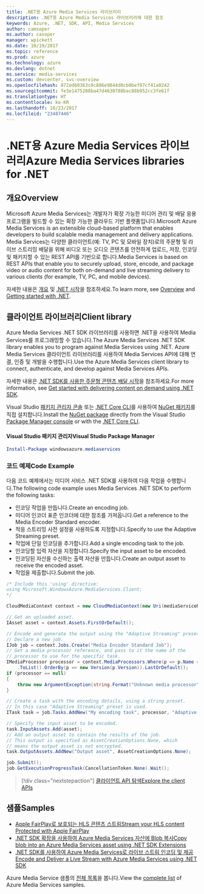 ```yaml
---
title: .NET용 Azure Media Services 라이브러리
description: .NET용 Azure Media Services 라이브러리에 대한 참조
keywords: Azure, .NET, SDK, API, Media Services
author: camsoper
ms.author: casoper
manager: wpickett
ms.date: 10/19/2017
ms.topic: reference
ms.prod: azure
ms.technology: azure
ms.devlang: dotnet
ms.service: media-services
ms.custom: devcenter, svc-overview
ms.openlocfilehash: 872ed60363c0c886e9844d0cb0bef07cf41a0242
ms.sourcegitcommit: fe3e1475208ba47d4630788bac88b952cc3fe61f
ms.translationtype: HT
ms.contentlocale: ko-KR
ms.lasthandoff: 10/23/2017
ms.locfileid: "23487446"
---
```

# <a name="azure-media-services-libraries-for-net"></a><span data-ttu-id="699e7-104">.NET용 Azure Media Services 라이브러리</span><span class="sxs-lookup"><span data-stu-id="699e7-104">Azure Media Services libraries for .NET</span></span>

## <a name="overview"></a><span data-ttu-id="699e7-105">개요</span><span class="sxs-lookup"><span data-stu-id="699e7-105">Overview</span></span>

<span data-ttu-id="699e7-106">Microsoft Azure Media Services는 개발자가 확장 가능한 미디어 관리 및 배달 응용 프로그램을 빌드할 수 있는 확장 가능한 클라우드 기반 플랫폼입니다.</span><span class="sxs-lookup"><span data-stu-id="699e7-106">Microsoft Azure Media Services is an extensible cloud-based platform that enables developers to build scalable media management and delivery applications.</span></span> <span data-ttu-id="699e7-107">Media Services는 다양한 클라이언트(예: TV, PC 및 모바일 장치)로의 주문형 및 라이브 스트리밍 배달을 위해 비디오 또는 오디오 콘텐츠를 안전하게 업로드, 저장, 인코딩 및 패키지할 수 있는 REST API를 기반으로 합니다.</span><span class="sxs-lookup"><span data-stu-id="699e7-107">Media Services is based on REST APIs that enable you to securely upload, store, encode, and package video or audio content for both on-demand and live streaming delivery to various clients (for example, TV, PC, and mobile devices).</span></span> 

<span data-ttu-id="699e7-108">자세한 내용은 [개요](/azure/media-services/media-services-overview) 및 [.NET 시작](/azure/media-services/media-services-dotnet-how-to-use)을 참조하세요.</span><span class="sxs-lookup"><span data-stu-id="699e7-108">To learn more, see [Overview](/azure/media-services/media-services-overview) and [Getting started with .NET](/azure/media-services/media-services-dotnet-how-to-use).</span></span> 

## <a name="client-library"></a><span data-ttu-id="699e7-109">클라이언트 라이브러리</span><span class="sxs-lookup"><span data-stu-id="699e7-109">Client library</span></span>

<span data-ttu-id="699e7-110">Azure Media Services .NET SDK 라이브러리를 사용하면 .NET을 사용하여 Media Services를 프로그래밍할 수 있습니다.</span><span class="sxs-lookup"><span data-stu-id="699e7-110">The Azure Media Services .NET SDK library enables you to program against Media Services using .NET.</span></span> <span data-ttu-id="699e7-111">Azure Media Services 클라이언트 라이브러리를 사용하여 Media Services API에 대해 연결, 인증 및 개발을 수행합니다.</span><span class="sxs-lookup"><span data-stu-id="699e7-111">Use the Azure Media Services client library to connect, authenticate, and develop against Media Services APIs.</span></span>  

<span data-ttu-id="699e7-112">자세한 내용은 [.NET SDK를 사용한 주문형 콘텐츠 배달 시작](/azure/media-services/media-services-dotnet-get-started)을 참조하세요.</span><span class="sxs-lookup"><span data-stu-id="699e7-112">For more information, see [Get started with delivering content on demand using .NET SDK](/azure/media-services/media-services-dotnet-get-started).</span></span>

<span data-ttu-id="699e7-113">Visual Studio [패키지 관리자 콘솔][PackageManager] 또는 [.NET Core CLI][DotNetCLI]를 사용하여 [NuGet 패키지](https://www.nuget.org/packages/windowsazure.mediaservices)를 직접 설치합니다.</span><span class="sxs-lookup"><span data-stu-id="699e7-113">Install the [NuGet package](https://www.nuget.org/packages/windowsazure.mediaservices) directly from the Visual Studio [Package Manager console][PackageManager] or with the [.NET Core CLI][DotNetCLI].</span></span>

#### <a name="visual-studio-package-manager"></a><span data-ttu-id="699e7-114">Visual Studio 패키지 관리자</span><span class="sxs-lookup"><span data-stu-id="699e7-114">Visual Studio Package Manager</span></span>

```powershell
Install-Package windowsazure.mediaservices
```

### <a name="code-example"></a><span data-ttu-id="699e7-115">코드 예제</span><span class="sxs-lookup"><span data-stu-id="699e7-115">Code Example</span></span>

<span data-ttu-id="699e7-116">다음 코드 예제에서는 미디어 서비스 .NET SDK를 사용하여 다음 작업을 수행합니다.</span><span class="sxs-lookup"><span data-stu-id="699e7-116">The following code example uses Media Services .NET SDK to perform the following tasks:</span></span>

- <span data-ttu-id="699e7-117">인코딩 작업을 만듭니다.</span><span class="sxs-lookup"><span data-stu-id="699e7-117">Create an encoding job.</span></span>
- <span data-ttu-id="699e7-118">미디어 인코더 표준 인코더에 대한 참조를 가져옵니다.</span><span class="sxs-lookup"><span data-stu-id="699e7-118">Get a reference to the Media Encoder Standard encoder.</span></span>
- <span data-ttu-id="699e7-119">적응 스트리밍 사전 설정을 사용하도록 지정합니다.</span><span class="sxs-lookup"><span data-stu-id="699e7-119">Specify to use the Adaptive Streaming preset.</span></span>
- <span data-ttu-id="699e7-120">작업에 단일 인코딩을 추가합니다.</span><span class="sxs-lookup"><span data-stu-id="699e7-120">Add a single encoding task to the job.</span></span>
- <span data-ttu-id="699e7-121">인코딩할 입력 자산을 지정합니다.</span><span class="sxs-lookup"><span data-stu-id="699e7-121">Specify the input asset to be encoded.</span></span>
- <span data-ttu-id="699e7-122">인코딩된 자산을 수신하는 출력 자산을 만듭니다.</span><span class="sxs-lookup"><span data-stu-id="699e7-122">Create an output asset to receive the encoded asset.</span></span>
- <span data-ttu-id="699e7-123">작업을 제출합니다.</span><span class="sxs-lookup"><span data-stu-id="699e7-123">Submit the job.</span></span>


```csharp
/* Include this 'using' directive:
using Microsoft.WindowsAzure.MediaServices.Client;
*/

CloudMediaContext context = new CloudMediaContext(new Uri(mediaServiceRESTAPIEndpoint), tokenProvider);

// Get an uploaded asset.
IAsset asset = context.Assets.FirstOrDefault();

// Encode and generate the output using the "Adaptive Streaming" preset.
// Declare a new job.
IJob job = context.Jobs.Create("Media Encoder Standard Job");
// Get a media processor reference, and pass to it the name of the 
// processor to use for the specific task.
IMediaProcessor processor = context.MediaProcessors.Where(p => p.Name == mediaProcessorName)
    .ToList().OrderBy(p => new Version(p.Version)).LastOrDefault();
if (processor == null) 
{
    throw new ArgumentException(string.Format("Unknown media processor", mediaProcessorName));
}

// Create a task with the encoding details, using a string preset.
// In this case "Adaptive Streaming" preset is used.
ITask task = job.Tasks.AddNew("My encoding task", processor, "Adaptive Streaming", TaskOptions.None);

// Specify the input asset to be encoded.
task.InputAssets.Add(asset);
// Add an output asset to contain the results of the job. 
// This output is specified as AssetCreationOptions.None, which 
// means the output asset is not encrypted. 
task.OutputAssets.AddNew("Output asset", AssetCreationOptions.None);

job.Submit();
job.GetExecutionProgressTask(CancellationToken.None).Wait();
```

> [!div class="nextstepaction"]
> [<span data-ttu-id="699e7-124">클라이언트 API 탐색</span><span class="sxs-lookup"><span data-stu-id="699e7-124">Explore the client APIs</span></span>](/dotnet/api/overview/azure/mediaservices/client)

## <a name="samples"></a><span data-ttu-id="699e7-125">샘플</span><span class="sxs-lookup"><span data-stu-id="699e7-125">Samples</span></span>

- [<span data-ttu-id="699e7-126">Apple FairPlay로 보호되는 HLS 콘텐츠 스트림</span><span class="sxs-lookup"><span data-stu-id="699e7-126">Stream your HLS content Protected with Apple FairPlay</span></span>](https://azure.microsoft.com/resources/samples/media-services-dotnet-dynamic-encryption-with-fairplay/)
- [<span data-ttu-id="699e7-127">.NET SDK 확장을 사용하여 Azure Media Services 자산에 Blob 복사</span><span class="sxs-lookup"><span data-stu-id="699e7-127">Copy blob into an Azure Media Services asset using .NET SDK Extensions</span></span>](https://azure.microsoft.com/resources/samples/media-services-dotnet-copy-blob-into-asset/)
- [<span data-ttu-id="699e7-128">.NET SDK를 사용하여 Azure Media Services로 라이브 스트림 인코딩 및 제공</span><span class="sxs-lookup"><span data-stu-id="699e7-128">Encode and Deliver a Live Stream with Azure Media Services using .NET SDK</span></span>](https://azure.microsoft.com/resources/samples/media-services-dotnet-encode-live-stream-with-ams-clear/)

<span data-ttu-id="699e7-129">Azure Media Service 샘플의 [전체 목록](https://azure.microsoft.com/resources/samples/?platform=dotnet&service=media-services)을 봅니다.</span><span class="sxs-lookup"><span data-stu-id="699e7-129">View the [complete list](https://azure.microsoft.com/resources/samples/?platform=dotnet&service=media-services) of Azure Media Services samples.</span></span>


[PackageManager]: https://docs.microsoft.com/nuget/tools/package-manager-console
[DotNetCLI]: https://docs.microsoft.com/dotnet/core/tools/dotnet-add-package
